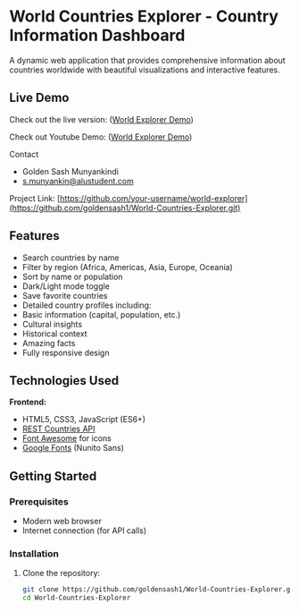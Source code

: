 # World Countries Explorer - Country Information Dashboard

A dynamic web application that provides comprehensive information about countries worldwide with beautiful visualizations and interactive features.
## Live Demo
Check out the live version: ([World Explorer Demo](http://goldensash.tech/))

Check out Youtube Demo: ([World Explorer Demo](http://goldensash.tech/](https://youtu.be/u_lMXOi_rgA)))

Contact
- Golden Sash Munyankindi
- s.munyankin@alustudent.com

Project Link: [https://github.com/your-username/world-explorer](https://github.com/goldensash1/World-Countries-Explorer.git)
## Features

-  Search countries by name
-  Filter by region (Africa, Americas, Asia, Europe, Oceania)
-  Sort by name or population
-  Dark/Light mode toggle
-  Save favorite countries
-  Detailed country profiles including:
  - Basic information (capital, population, etc.)
  - Cultural insights
  - Historical context
  - Amazing facts
-  Fully responsive design

## Technologies Used

**Frontend:**
- HTML5, CSS3, JavaScript (ES6+)
- [REST Countries API](https://restcountries.com/)
- [Font Awesome](https://fontawesome.com/) for icons
- [Google Fonts](https://fonts.google.com/) (Nunito Sans)

## Getting Started

### Prerequisites
- Modern web browser
- Internet connection (for API calls)

### Installation
1. Clone the repository:
   ```bash
   git clone https://github.com/goldensash1/World-Countries-Explorer.git
   cd World-Countries-Explorer
